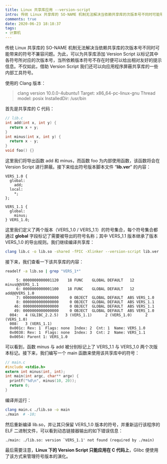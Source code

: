 ```yaml
---
title: Linux 共享库应用 --version-script
intro: 传统 Linux 共享库的 SO-NAME 机制无法解决当依赖共享库的次版本号不同时可能带来的符号不兼容问题。为此，可以为共享库添加 Version Script 以标记其中各符号所对应的次版本号，当所依赖版本符号不存在时便可以给出相对友好的提示信息。不仅如此，借助 Version Script 我们还可以向应用程序屏蔽共享库的一些内部工具符号。
comments: true
date: 2020-06-23 18:18:37
tags:
- 计算机
---
```


传统 Linux 共享库的 SO-NAME 机制无法解决当依赖共享库的次版本号不同时可能带来的符号不兼容问题。为此，可以为共享库添加 Version Script 以标记其中各符号所对应的次版本号，当所依赖版本符号不存在时便可以给出相对友好的提示信息。不仅如此，借助 Version Script 我们还可以向应用程序屏蔽共享库的一些内部工具符号。

使用的 Clang 版本：

> clang version 10.0.0-4ubuntu1 
Target: x86_64-pc-linux-gnu
Thread model: posix
InstalledDir: /usr/bin

首先是共享库的 C 代码：

```c
// lib.c
int add(int x, int y) {
  return x + y;
}
int minus(int x, int y) {
  return x - y;
}
void foo() {}
```

这里我们将导出函数 add 和 minus，而函数 foo 为内部使用函数，该函数将会在 Version Script 进行屏蔽。接下来给出符号版本脚本文件 “**lib.ver**” 的内容：

```text
VERS_1.0 {
  global:
    add;
  local:
    *;
};

VERS_1.1 {
  global:
    minus;
} VERS_1.0;
```

这里我们定义了两个版本（VERS_1.0 / VERS_1.1）的符号集合，每个符号集合都通过 **global** 字段标记了需要被导出的符号名称；其中 VERS_1.1 版本继承了版本 VERS_1.0 的导出规则。我们继续编译共享库：

```bash
clang lib.c -o lib.so -shared -fPIC -Xlinker --version-script lib.ver
```

接下来，我们查看一下该共享库的内容：

```bash
readelf -a lib.so | grep "VERS_1*"
```

```text
     5: 0000000000001120    18 FUNC    GLOBAL DEFAULT   12 minus@@VERS_1.1
     6: 0000000000001100    18 FUNC    GLOBAL DEFAULT   12 add@@VERS_1.0
     7: 0000000000000000     0 OBJECT  GLOBAL DEFAULT  ABS VERS_1.0
     8: 0000000000000000     0 OBJECT  GLOBAL DEFAULT  ABS VERS_1.1
    46: 0000000000000000     0 OBJECT  GLOBAL DEFAULT  ABS VERS_1.1
    49: 0000000000000000     0 OBJECT  GLOBAL DEFAULT  ABS VERS_1.0
  004:   4 (GLIBC_2.2.5)   3 (VERS_1.1)      2 (VERS_1.0)      2 (VERS_1.0)   
  008:   3 (VERS_1.1)   
  0x001c: Rev: 1  Flags: none  Index: 2  Cnt: 1  Name: VERS_1.0
  0x0038: Rev: 1  Flags: none  Index: 3  Cnt: 2  Name: VERS_1.1
  0x0054: Parent 1: VERS_1.0
```

可以看到，函数 minus 与 add 被分别标记上了 VERS_1.1 与 VERS_1.0 两个次版本标记。接下来，我们编写一个 main 函数来使用该共享库中的符号：

```c
// main.c
#include <stdio.h>
extern int minus(int, int);
int main(int argc, char** argv) {
  printf("%d\n", minus(10, 20));
  return 0;
}
```

编译并运行：

```bash
clang main.c ./lib.so -o main
./main  # -10;  
```

然后重新编译 lib.so，并让其只保留 VERS_1.0 版本的符号，并重新运行该程序的 ELF 二进制文件，可以看到动态链接器输出的如下错误信息：

```text
./main: ./lib.so: version `VERS_1.1' not found (required by ./main)
```

最后需要注意，**Linux 下的 Version Script 只能应用在 C 代码上**，Glibc 便使用了该方式来管理符号版本的演化。
